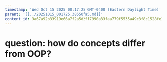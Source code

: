 ```yaml
---
timestamp: 'Wed Oct 15 2025 00:17:25 GMT-0400 (Eastern Daylight Time)'
parent: '[[../20251015_001725.38550fa5.md]]'
content_id: 3a67a92b33919e66a7f2a5d2ff7990a33faa779f5535a49c3f8c1528fe11c56d
---
```


# question: how do concepts differ from OOP?
